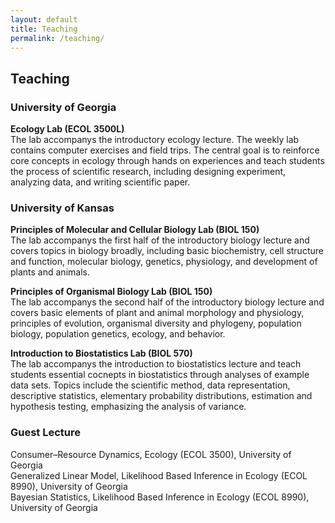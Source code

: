 ```yaml
---
layout: default
title: Teaching
permalink: /teaching/
---
```


## Teaching
### **University of Georgia**

**Ecology Lab (ECOL 3500L)**  
The lab accompanys the introductory ecology lecture. The weekly lab contains computer exercises and field trips. The central goal is to reinforce core concepts in ecology through hands on experiences and teach students the process of scientific research, including designing experiment, analyzing data, and writing scientific paper.

### **University of Kansas**

**Principles of Molecular and Cellular Biology Lab (BIOL 150)**  
The lab accompanys the first half of the introductory biology lecture and covers topics in biology broadly, including basic biochemistry, cell structure and function, molecular biology, genetics, physiology, and development of plants and animals. 

**Principles of Organismal Biology Lab (BIOL 150)**  
The lab accompanys the second half of the introductory biology lecture and covers basic elements of plant and animal morphology and physiology, principles of evolution, organismal diversity and phylogeny, population biology, population genetics, ecology, and behavior.

**Introduction to Biostatistics Lab (BIOL 570)**  
The lab accompanys the introduction to biostatistics lecture and teach students essential cocnepts in biostatistics through analyses of example data sets. Topics include the scientific method, data representation, descriptive statistics, elementary probability distributions, estimation and hypothesis testing, emphasizing the analysis of variance.

### **Guest Lecture**

Consumer–Resource Dynamics, Ecology (ECOL 3500), University of Georgia  
Generalized Linear Model, Likelihood Based Inference in Ecology (ECOL 8990), University of Georgia  
Bayesian Statistics, Likelihood Based Inference in Ecology (ECOL 8990), University of Georgia

